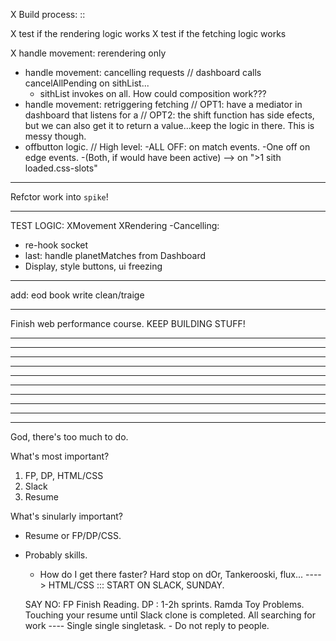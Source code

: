 X Build process: :: 

X test if the rendering logic works
X test if the fetching logic works

X handle movement: rerendering only
- handle movement: cancelling requests 
  // dashboard calls cancelAllPending on sithList...
    - sithList invokes on all. How could composition work???
- handle movement: retriggering fetching
  // OPT1: have a mediator in dashboard that listens for a 
  // OPT2: the shift function has side efects, but we can also get it to return a value...keep the logic in there. This is messy though. 
- offbutton logic.
  // High level: 
    -ALL OFF: on match events. 
    -One off on edge events.
    -(Both, if would have been active) --> on ">1 sith loaded.css-slots"
__________________________________________________________ 
Refctor work into `spike`!
__________________________________________________________ 

TEST LOGIC:
  XMovement
  XRendering
  -Cancelling:



- re-hook socket
- last: handle planetMatches from Dashboard
- Display, style buttons, ui freezing



____________
add:
eod
book
write
clean/traige

____________

Finish web performance course. 
KEEP BUILDING STUFF!
__________________________________________________________ 
__________________________________________________________ 
__________________________________________________________ 
__________________________________________________________ 
__________________________________________________________ 
__________________________________________________________ 
__________________________________________________________ 
__________________________________________________________ 
__________________________________________________________ 
__________________________________________________________ 

God, there's too much to do. 

What's most important?
1. FP, DP, HTML/CSS
2. Slack
3. Resume

What's sinularly important? 
  - Resume or FP/DP/CSS.
  - Probably skills. 
    - How do I get there faster? Hard stop on dOr, Tankerooski, flux...
    ----> HTML/CSS ::: START ON SLACK, SUNDAY. 

    SAY NO: 
      FP Finish Reading.
      DP : 1-2h sprints.
      Ramda Toy Problems.
      Touching your resume until Slack clone is completed.
      All searching for work ---- Single single singletask. 
        - Do not reply to people.



